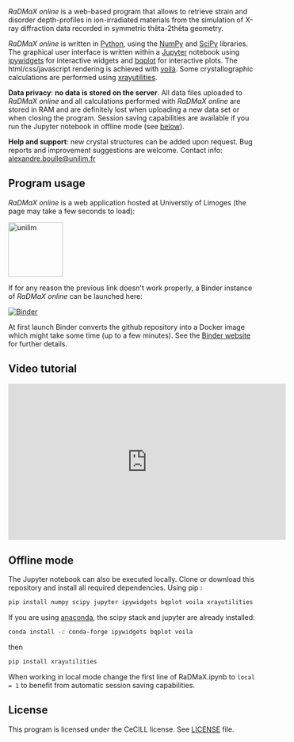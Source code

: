 _RaDMaX online_ is a web-based program that allows to retrieve strain and disorder depth-profiles in ion-irradiated materials from the simulation of X-ray diffraction data recorded in symmetric thêta-2thêta geometry.

_RaDMaX online_ is written in [Python](https://www.python.org/), using the [NumPy](https://numpy.org/) and [SciPy](https://scipy.org/) libraries. The graphical user interface is written within a [Jupyter](https://jupyter.org/) notebook using [ipywidgets](https://github.com/jupyter-widgets/ipywidgets) for interactive widgets and [bqplot](https://github.com/bloomberg/bqplot) for interactive plots. The html/css/javascript rendering is achieved with [voilà](https://github.com/voila-dashboards/voila). Some crystallographic calculations are performed using [xrayutilities](https://xrayutilities.sourceforge.io/).

**Data privacy**: **no data is stored on the server**. All data files uploaded to _RaDMaX online_ and all calculations performed with _RaDMaX online_ are stored in RAM and are definitely lost when uploading a new data set or when closing the program. Session saving capabilities are available if you run the Jupyter notebook in offline mode (see [below](#offline-mode)).

**Help and support**: new crystal structures can be added upon request. Bug reports and improvement suggestions are welcome. Contact info: [alexandre.boulle@unilim.fr](mailto:alexandre.boulle@unilim.fr)

## Program usage

_RaDMaX online_ is a web application hosted at Universtiy of Limoges (the page may take a few seconds to load):

[<img src="https://www.unilim.fr/wp-content/uploads/sites/8/2015/09/logo-ul@2x.png" alt="unilim" width="110"/>](https://radmax.unilim.fr/)

If for any reason the previous link doesn't work properly, a Binder instance of _RaDMaX online_ can be launched here:

[![Binder](https://mybinder.org/badge_logo.svg)](https://mybinder.org/v2/gh/aboulle/RaDMaX-online/master?urlpath=voila%2Frender%2FRaDMaX.ipynb)

At first launch Binder converts the github repository into a Docker image which might take some time (up to a few minutes). See the [Binder website](https://mybinder.org/) for further details.

## Video tutorial

<iframe width="560" height="315" src="https://www.youtube.com/embed/53y2MJijKps" frameborder="0" allow="accelerometer; autoplay; encrypted-media; gyroscope; picture-in-picture" allowfullscreen></iframe>

## Offline mode

The Jupyter notebook can also be executed locally. Clone or download this repository and install all required dependencies. Using pip :

```bash
pip install numpy scipy jupyter ipywidgets bqplot voila xrayutilities
```

If you are using [anaconda](https://www.anaconda.com/distribution/), the scipy stack and jupyter are already installed:

```bash
conda install -c conda-forge ipywidgets bqplot voila
```

then

```bash
pip install xrayutilities
```

When working in local mode change the first line of RaDMaX.ipynb to ```local = 1``` to benefit from automatic session saving capabilities.

## License

This program is licensed under the  CeCILL license. See [LICENSE](https://github.com/aboulle/RaDMaX-online/blob/master/LICENSE.txt) file.
